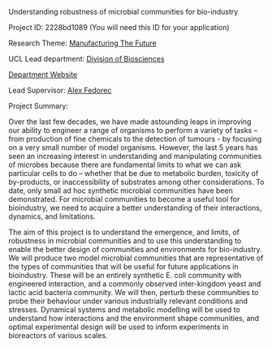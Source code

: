 Understanding robustness of microbial communities for bio-industry

Project ID: 2228bd1089
(You will need this ID for your application)

Research Theme: [Manufacturing The Future](../themes/manufacturing-the-future.md)

UCL Lead department: [Division of Biosciences](../departments/division-of-biosciences.md)

[Department Website](https://www.ucl.ac.uk/biosciences)

Lead Supervisor: [Alex Fedorec](https://iris.ucl.ac.uk/iris/browse/profile?upi=AFEDO75)

Project Summary:

Over the last few decades, we have made astounding leaps in improving our ability to engineer a range of organisms to perform a variety of tasks – from production of fine chemicals to the detection of tumours - by focusing on a very small number of model organisms. However, the last 5 years has seen an increasing interest in understanding and manipulating communities of microbes because there are fundamental limits to what we can ask particular cells to do – whether that be due to metabolic burden, toxicity of by-products, or inaccessibility of substrates among other considerations. To date, only small ad hoc synthetic microbial communities have been demonstrated. For microbial communities to become a useful tool for bioindustry, we need to acquire a better understanding of their interactions, dynamics, and limitations.
 
 The aim of this project is to understand the emergence, and limits, of robustness in microbial communities and to use this understanding to enable the better design of communities and environments for bio-industry. We will produce two model microbial communities that are representative of the types of communities that will be useful for future applications in bioindustry. These will be an entirely synthetic E. coli community with engineered interaction, and a commonly observed inter-kingdom yeast and lactic acid bacteria community. We will then, perturb these communities to probe their behaviour under various industrially relevant conditions and stresses. Dynamical systems and metabolic modelling will be used to understand how interactions and the environment shape communities, and optimal experimental design will be used to inform experiments in bioreactors of various scales.